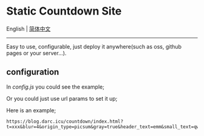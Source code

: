 # Static Countdown Site

English | [简体中文](README-zh.md)

------

Easy to use, configurable, just deploy it anywhere(such as oss, github pages or your server...).

## configuration
In *config.js* you could see the example;

Or you could just use url params to set it up;

Here is an example;

```
https://blog.darc.icu/countdown/index.html?t=xxx&blur=4&origin_type=picsum&gray=true&header_text=emm&small_text=qwq&date=10/1
```
